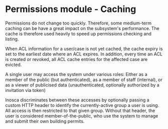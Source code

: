 # Permissions module - Caching

Permissions do not change too quickly. Therefore, some medium-term caching
can be have a great impact on the subsystem's performance. The cache is
therefore used heavily to speed up permissions checking and listing.

When ACL information for a user/case is not yet cached, the cache expiry
is set to the earliest date where an ACL expires. In addition, every time an
ACL is created or revoked, all ACL cache entries for the affected case are
evicted.

A single user may access the system under various roles: Either as a member of the
public (but authenticated), as a member of staff (internal), or as a viewer
of publicised data (unauthenticated, optionally authorized by a invitation via token)

Inosca discriminates between these accesses by optionally passing a
custom HTTP header to identify the currently-active group a user is using.
All access is then restricted to that given group. Without that header, the
user is considered member-of-the-public, who use the system to manage
and submit their own building permits.


